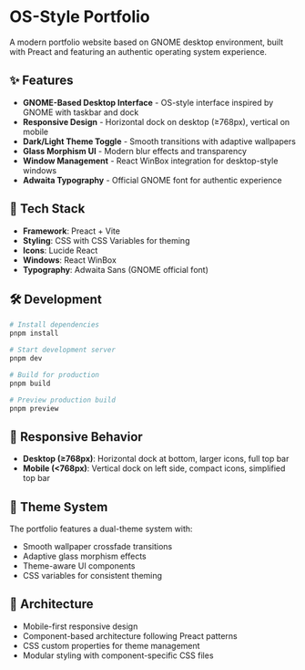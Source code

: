 # OS-Style Portfolio

A modern portfolio website based on GNOME desktop environment, built with Preact and featuring an authentic operating system experience.

## ✨ Features

- **GNOME-Based Desktop Interface** - OS-style interface inspired by GNOME with taskbar and dock
- **Responsive Design** - Horizontal dock on desktop (≥768px), vertical on mobile
- **Dark/Light Theme Toggle** - Smooth transitions with adaptive wallpapers
- **Glass Morphism UI** - Modern blur effects and transparency
- **Window Management** - React WinBox integration for desktop-style windows
- **Adwaita Typography** - Official GNOME font for authentic experience

## 🚀 Tech Stack

- **Framework**: Preact + Vite
- **Styling**: CSS with CSS Variables for theming
- **Icons**: Lucide React
- **Windows**: React WinBox
- **Typography**: Adwaita Sans (GNOME official font)

## 🛠️ Development

```bash
# Install dependencies
pnpm install

# Start development server
pnpm dev

# Build for production
pnpm build

# Preview production build
pnpm preview
```

## 📱 Responsive Behavior

- **Desktop (≥768px)**: Horizontal dock at bottom, larger icons, full top bar
- **Mobile (<768px)**: Vertical dock on left side, compact icons, simplified top bar

## 🎨 Theme System

The portfolio features a dual-theme system with:
- Smooth wallpaper crossfade transitions
- Adaptive glass morphism effects  
- Theme-aware UI components
- CSS variables for consistent theming

## 🔧 Architecture

- Mobile-first responsive design
- Component-based architecture following Preact patterns
- CSS custom properties for theme management
- Modular styling with component-specific CSS files